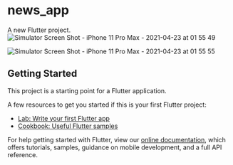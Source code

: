 # news_app

A new Flutter project.
![Simulator Screen Shot - iPhone 11 Pro Max - 2021-04-23 at 01 55 49](https://user-images.githubusercontent.com/83038551/115798713-2b9df380-a3d7-11eb-9a8a-51637f4f2037.png)


![Simulator Screen Shot - iPhone 11 Pro Max - 2021-04-23 at 01 55 55](https://user-images.githubusercontent.com/83038551/115798779-5720de00-a3d7-11eb-9337-5e8fab3a55d6.png)


## Getting Started

This project is a starting point for a Flutter application.

A few resources to get you started if this is your first Flutter project:

- [Lab: Write your first Flutter app](https://flutter.dev/docs/get-started/codelab)
- [Cookbook: Useful Flutter samples](https://flutter.dev/docs/cookbook)

For help getting started with Flutter, view our
[online documentation](https://flutter.dev/docs), which offers tutorials,
samples, guidance on mobile development, and a full API reference.
